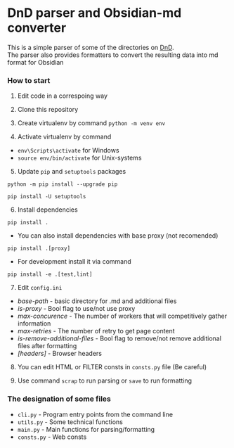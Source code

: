 # DnD parser and Obsidian-md converter

This is a simple parser of some of the directories on [DnD](https://dnd.su/).  
The parser also provides formatters to convert the resulting data into md format for Obsidian

### How to start

1. Edit code in a correspoing way

2. Clone this repository

3. Create virtualenv by command `python -m venv env`

4. Activate virtualenv by command

-   `env\Scripts\activate` for Windows
-   `source env/bin/activate` for Unix-systems

5. Update `pip` and `setuptools` packages

```shell
python -m pip install --upgrade pip
```

```shell
pip install -U setuptools
```

6. Install dependencies

```shell
pip install .
```

-   You can also install dependencies with base proxy (not recomended)

```shell
pip install .[proxy]
```

-   For development install it via command

```shell
pip install -e .[test,lint]
```

7. Edit `config.ini`

-   _base-path_ - basic directory for .md and additional files
-   _is-proxy_ - Bool flag to use/not use proxy
-   _max-concurence_ - The number of workers that will competitively gather information
-   _max-retries_ - The number of retry to get page content
-   _is-remove-additional-files_ - Bool flag to remove/not remove additional files after formatting
-   _[headers]_ - Browser headers

8. You can edit HTML or FILTER consts in `consts.py` file (Be careful)

9. Use command `scrap` to run parsing or `save` to run formatting

### The designation of some files

-   `cli.py` - Program entry points from the command line
-   `utils.py` - Some technical functions
-   `main.py` - Main functions for parsing/formatting
-   `consts.py` - Web consts
